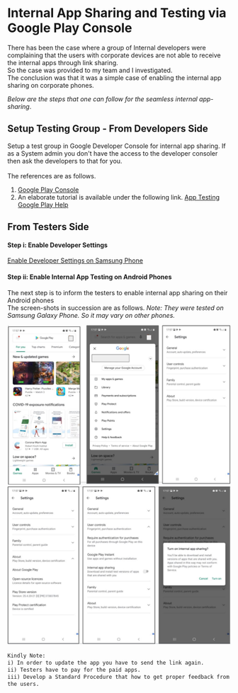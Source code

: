 # Internal App Sharing and Testing via Google Play Console
There has been the case where a group of Internal developers were complaining that the users with corporate devices are not able to receive the internal apps through link sharing.<br> 
So the case was provided to my team and I investigated.<br>The conclusion was that it was a simple case of enabling the internal app sharing on corporate phones. 

_Below are the steps that one can follow for the seamless internal app-sharing_. 

## Setup Testing Group - From Developers Side
Setup a test group in Google Developer Console for internal app sharing. If as a System admin you don't have the access to the developer consoler then ask the developers to that for you.<br>
<br>The references are as follows.
<ol>
<li><a href=https://play.google.com/console> Google Play Console</a></li>
<li>An elaborate tutorial is available under the following link. <a href= https://support.google.com/googleplay/android-developer/answer/9845334?hl=en> App Testing Google Play Help </a></li> 
</ol>

## From Testers Side
#### Step i: Enable Developer Settings
<a href=https://www.samsung.com/uk/support/mobile-devices/how-do-i-turn-on-the-developer-options-menu-on-my-samsung-galaxy-device/> Enable Developer Settings on Samsung Phone</a>

#### Step ii: Enable Internal App Testing on Android Phones
The next step is to inform the testers to enable internal app sharing on their Android phones<br>
The screen-shots in succession are as follows. 
_Note: They were tested on Samsung Galaxy Phone. So it may vary on other phones._

<kbd>![Figure](https://raw.githubusercontent.com/Khurrm/MDM-Learnings/main/docs/Assets/Images/Android/internalAppSharing/InternalAppSharing1.JPG)</kbd>
<kbd>![Figure](https://raw.githubusercontent.com/Khurrm/MDM-Learnings/main/docs/Android_MDM/General/internalAppSharing/InternalAppSharing2.JPG)</kbd>
``` 
Kindly Note:
i) In order to update the app you have to send the link again.
ii) Testers have to pay for the paid apps.
iii) Develop a Standard Procedure that how to get proper feedback from the users. 
 ```
 
